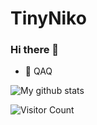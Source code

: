 # TinyNiko
### Hi there 👋

- 🌱 QAQ

<img src="https://github-readme-stats.vercel.app/api?username=TinyNiko&show_icons=true&theme=dracula&include_all_commits=true&count_private=true&layout=compact" alt="My github stats"/>

![Visitor Count](https://profile-counter.glitch.me/TinyNiko/count.svg)

